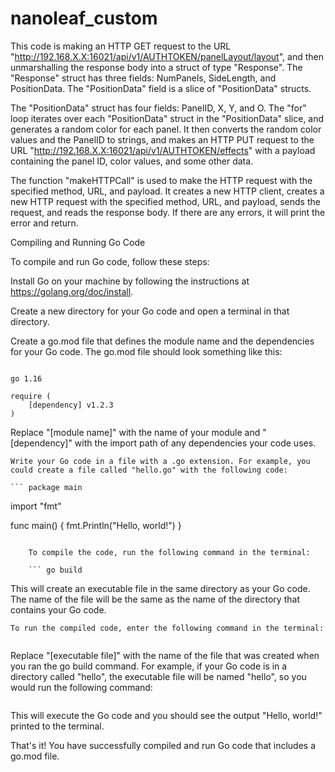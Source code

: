 # nanoleaf_custom

This code is making an HTTP GET request to the URL "http://192.168.X.X:16021/api/v1/AUTHTOKEN/panelLayout/layout", and then unmarshalling the response body into a struct of type "Response". The "Response" struct has three fields: NumPanels, SideLength, and PositionData. The "PositionData" field is a slice of "PositionData" structs.

The "PositionData" struct has four fields: PanelID, X, Y, and O. The "for" loop iterates over each "PositionData" struct in the "PositionData" slice, and generates a random color for each panel. It then converts the random color values and the PanelID to strings, and makes an HTTP PUT request to the URL "http://192.168.X.X:16021/api/v1/AUTHTOKEN/effects" with a payload containing the panel ID, color values, and some other data.

The function "makeHTTPCall" is used to make the HTTP request with the specified method, URL, and payload. It creates a new HTTP client, creates a new HTTP request with the specified method, URL, and payload, sends the request, and reads the response body. If there are any errors, it will print the error and return.






Compiling and Running Go Code

To compile and run Go code, follow these steps:

Install Go on your machine by following the instructions at https://golang.org/doc/install.

Create a new directory for your Go code and open a terminal in that directory.

Create a go.mod file that defines the module name and the dependencies for your Go code. The go.mod file should look something like this:

``` module [module name]

go 1.16

require (
    [dependency] v1.2.3
)
```

Replace "[module name]" with the name of your module and "[dependency]" with the import path of any dependencies your code uses.

    Write your Go code in a file with a .go extension. For example, you could create a file called "hello.go" with the following code:

    ``` package main

import "fmt"

func main() {
    fmt.Println("Hello, world!")
}
```

    To compile the code, run the following command in the terminal:

    ``` go build
```

This will create an executable file in the same directory as your Go code. The name of the file will be the same as the name of the directory that contains your Go code.

    To run the compiled code, enter the following command in the terminal:

``` ./[executable file]
 ```

 Replace "[executable file]" with the name of the file that was created when you ran the go build command. For example, if your Go code is in a directory called "hello", the executable file will be named "hello", so you would run the following command:

 ``` ./hello
```

This will execute the Go code and you should see the output "Hello, world!" printed to the terminal.

That's it! You have successfully compiled and run Go code that includes a go.mod file.